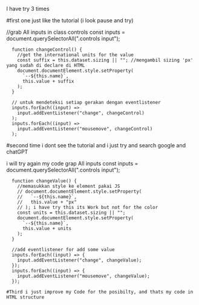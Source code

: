 I have try 3 times

#first one just like the tutorial (i look pause and try)

//grab All inputs in class controls
const inputs = document.querySelectorAll(".controls input");

      function changeControl() {
        //get the international units for the value
        const suffix = this.dataset.sizing || ""; //mengambil sizing 'px' yang sudah di declare di HTML
        document.documentElement.style.setProperty(
          `--${this.name}`,
          this.value + suffix
        );
      }

      // untuk mendeteksi setiap gerakan dengan eventlistener
      inputs.forEach((input) =>
        input.addEventListener("change", changeControl)
      );
      inputs.forEach((input) =>
        input.addEventListener("mousemove", changeControl)
      );

#second time i dont see the tutorial and i just try and search google and chatGPT

i will try again my code
grap All inputs
const inputs = document.querySelectorAll(".controls input");

      function changeValue() {
        //memasukkan style ke element pakai JS
        // document.documentElement.style.setProperty(
        //   `--${this.name}`,
        //   this.value + "px"
        // ); i have try this its Work but not for the color
        const units = this.dataset.sizing || "";
        document.documentElement.style.setProperty(
          `--${this.name}`,
          this.value + units
        );
      }

      //add eventlistener for add some value
      inputs.forEach((input) => {
        input.addEventListener("change", changeValue);
      });
      inputs.forEach((input) => {
        input.addEventListener("mousemove", changeValue);
      });

    #Third i just improve my Code for the posibilty, and thats my code in HTML structure
